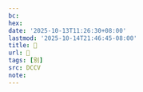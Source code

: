 ```yaml
---
bc:
hex:
date: '2025-10-13T11:26:30+08:00'
lastmod: '2025-10-14T21:46:45-08:00'
title: 󰐿
url: 󰐿
tags: [別]
src: DCCV
note:
---
```

